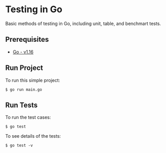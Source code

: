 # Testing in Go
Basic methods of testing in Go, including unit, table, and benchmart tests.

## Prerequisites
* [Go - v1.16](https://golang.org/doc/install)


## Run Project

To run this simple project:

`$ go run main.go`

## Run Tests
To run the test cases:

`$ go test`

To see details of the tests:

`$ go test -v`